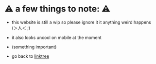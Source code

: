 # ⚠️ a few things to note: ⚠️

* this website is still a wip so please ignore it it anything weird happens (＞人＜ ;)
* it also looks uncool on mobile at the moment
* (something important)

* go back to [linktree](https://linktr.ee/cheeeto)
